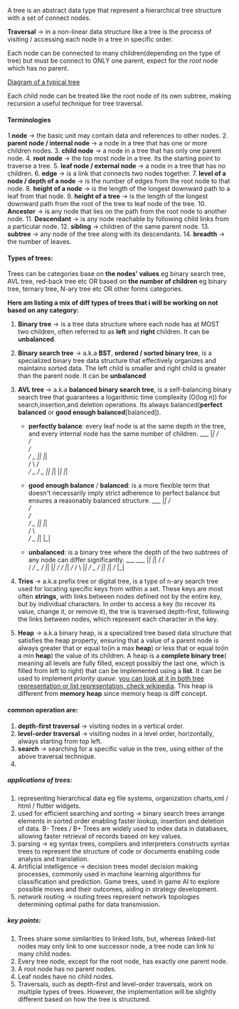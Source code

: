A tree is an abstract data type that represent a hierarchical tree structure with a set of connect nodes.

**Traversal** -> in a non-linear data structure like a tree is the process of visiting / accessing each node in a tree in specific order.

Each node can be connected to many children(depending on the type of tree) but must be connect to ONLY one parent, expect for the *root* node which has no parent.

[Diagram of a typical tree](https://www.geeksforgeeks.org/introduction-to-tree-data-structure-and-algorithm-tutorials/?ref=lbp)

Each child node can be treated like the root node of its own subtree, making recursion a useful technique for tree traversal.

#### Terminologies
1.**node** -> the basic unit may contain data and references to other nodes. 
2. **parent node / internal node** -> a node in a tree that has one or more children nodes.
3. **child node** -> a node in a tree that has only one parent node.
4. **root node** -> the top most node in a tree. Its the starting point to traverse a tree.
5. **leaf node / external node** -> a node in a tree that has no children.
6. **edge** -> is a link that connects two nodes together.
7. **level of a node / depth of a node** -> is the number of edges from the root node to that node.
8. **height of a node** -> is the length of the longest downward path to a leaf from that node.
9. **height of a tree** -> is the length of the longest downward path from the root of the tree to leaf node of the tree.
10. **Ancestor** -> is any node that lies on the path from the root node to another node.
11. **Descendant** -> is any node reachable by following child links from a particular node.
12. **sibling** -> children of the same parent node.
13. **subtree** -> any node of the tree along with its descendants.
14. **breadth** -> the number of leaves.
    
    
#### Types of trees:
Trees can be categories base on **the nodes' values** eg binary search tree, AVL tree, red-back tree etc OR  based on **the number of children** eg binary tree, ternary tree, N-ary tree etc OR other forms categories.

**Here am listing a mix of diff types of trees that i will be working on not based on any category:**

1. **Binary tree** -> is a tree data structure where each node has at MOST two children, often referred to as **left** and **right** children. It can be **unbalanced**.
   
2. **Binary search tree** -> a.k.a **BST**, **ordered / sorted binary tree**, is a specialized binary tree data structure that effectively organizes and maintains sorted data. The left child is smaller and right child is greater than the parent node.  It can be **unbalanced**
   
3. **AVL tree** -> a.k.a **balanced binary search tree**, is a self-balancing binary search tree that guarantees a logarithmic time complexity (O(log n)) for search,insertion,and deletion operations. Its always balanced(**perfect balanced** or **good enough balanced**[balanced]).

    - **perfectly balance**: every leaf node is at the same depth in the tree, and every internal node has the same number of children.
                            ___
                            |_|
                            / \
                           /   \
                          /     \
                        _/_     _\_
                        |_|     |_|  
                        / \     / \
                      _/_ _\_ _/_ _\_
                      |_| |_| |_| |_|

    - **good enough balance** / **balanced**: is a more flexible term that doesn't necessarily imply strict adherence to perfect balance but ensures a reasonably balanced structure.
                            ___
                            |_|
                            / \
                           /   \
                          /     \
                        _/_     _\_
                        |_|     |_|  
                        / \     
                      _/_ _\_ 
                      |_| |_|                         

    - **unbalanced**: is a binary tree where the depth of the two subtrees of any node can differ significantly.
                            ___                  ___
                            |_|                  |_|
                            /                    / \
                           /                   _/_ _\_
                          /                    |_| |_|
                        _/_                    /
                        |_|                  _/_
                        / \                  |_|
                      _/_ _\_                /
                      |_| |_|              _/_
                                           |_|  

4. **Tries** -> a.k.a prefix tree or digital tree, is a type of n-ary search tree used for locating specific keys from within a set. These keys are most often **strings**, with links between nodes defined not by the entire key, but by individual characters. In order to access a key (to recover its value, change it, or remove it), the trie is traversed depth-first, following the links between nodes, which represent each character in the key.
   
5. **Heap** -> a.k.a binary heap, is a specialized tree based data structure that satisfies the heap property, ensuring that a value of a parent node is always greater that or equal to(in a max **heap**) or less that or equal to(in a min **heap**) the value of its children. A heap is a **complete binary tree**( meaning all levels are fully filled, except possibly the last one, which is filled from left to right) that can be implemented using a **list**. It can be used to implement *priority queue*. [you can look at it in both tree representation or list representation, check wikipedia](https://en.wikipedia.org/wiki/Heap_(data_structure)#/media/File:Max-Heap-new.svg). This heap is different from **memory heap** since memory heap is diff concept.
   

#### common operation are:
1. **depth-first traversal** -> visiting nodes in a vertical order.
2. **level-order traversal** -> visiting nodes in a level order, horizontally, always starting from top left.
3. **search** -> searching for a specific value in the tree, using either of the above traversal technique.
4. 

##### applications of trees:
1. representing hierarchical data eg file systems, organization charts,xml / html / flutter widgets.
2. used for efficient searching and sorting -> binary search trees arrange elements in sorted order enabling faster lookup, insertion and deletion of data. B- Trees / B+ Trees are widely used to index data in databases, allowing faster retrieval of records based on key values.
3. parsing -> eg syntax trees, compilers and interpreters constructs syntax trees to represent the structure of code or documents enabling code analysis and translation.
4. Artificial intelligence -> decision trees model decision making processes, commonly used in machine learning algorithms for classification and prediction. Game trees, used in game AI to explore possible moves and their outcomes, aiding in strategy development.
5. network routing -> routing trees represent network topologies determining optimal paths for data transmission.

##### key points:
1. Trees share some similarities to linked lists, but, whereas linked-list nodes may
only link to one successor node, a tree node can link to many child nodes.
2. Every tree node, except for the root node, has exactly one parent node.
3. A root node has no parent nodes.
4. Leaf nodes have no child nodes.
5. Traversals, such as depth-first and level-order traversals, work on multiple types
of trees. However, the implementation will be slightly different based on how the
tree is structured.


